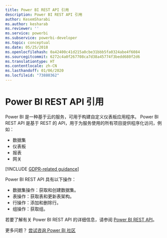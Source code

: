```yaml
---
title: Power BI REST API 引用
description: Power BI REST API 引用
author: KesemSharabi
ms.author: kesharab
ms.reviewer: ''
ms.service: powerbi
ms.subservice: powerbi-developer
ms.topic: conceptual
ms.date: 05/25/2018
ms.openlocfilehash: 0a42400c41d215a0cbe31bbb5fa0324abe4f6084
ms.sourcegitcommit: 6272c4a0f267708ca7d38a45774f3bedd680f2d6
ms.translationtype: HT
ms.contentlocale: zh-CN
ms.lasthandoff: 01/06/2020
ms.locfileid: "73880362"
---
```

# <a name="power-bi-rest-api-reference"></a>Power BI REST API 引用

Power BI 是一种基于云的服务，可用于构建自定义仪表板应用程序。 Power BI REST API 是基于 REST 的 API，用于为服务使用的所有项目提供程序化访问，例如：
* 数据集
* 仪表板
* 报表
* 网关

[!INCLUDE [GDPR-related guidance](../includes/gdpr-hybrid-note.md)]

Power BI REST API 具有以下操作：

* 数据集操作：获取和创建数据集。
* 表操作：获取表和更新表架构。
* 行操作：添加和删除行。
* 组操作：获取组。

若要了解有关 Power BI REST API 的详细信息，请参阅 [Power BI REST API](https://docs.microsoft.com/rest/api/power-bi/)。

更多问题？ [尝试咨询 Power BI 社区](https://community.powerbi.com/)